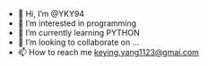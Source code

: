 - 👋 Hi, I’m @YKY94
- 👀 I’m interested in programming
- 🌱 I’m currently learning PYTHON
- 💞️ I’m looking to collaborate on ...
- 📫 How to reach me keying.yang1123@gmai.com

<!---
YKY94/YKY94 is a ✨ special ✨ repository because its `README.md` (this file) appears on your GitHub profile.
You can click the Preview link to take a look at your changes.
--->
